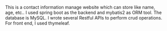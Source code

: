 This is a contact information manage website which can store like name, age, etc.. 
I used spring boot as the backend and mybatis2 as ORM tool. The database is MySQL. I wrote several Restful APIs to perform crud operations.
For front end, I used thymeleaf.